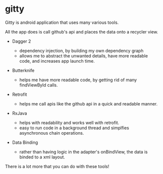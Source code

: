 # gitty
Gitty is android application that uses many various tools.

All the app does is call github's api and places the data onto a recycler view.

- Dagger 2 
  - dependency injection, by building my own dependency graph
  - allows me to abstract the unwanted details, have more readable code, and increases app launch time.
  
- Butterknife
  - helps me have more readable code, by getting rid of many findViewById calls.
  
- Retrofit
  - helps me call apis like the github api in a quick and readable manner.
  
- RxJava
  - helps with readability and works well with retrofit. 
  - easy to run code in a background thread and simplfies asynchronous chain operations.
 
- Data Binding
  - rather than having logic in the adapter's onBindView, the data is binded to a xml layout.
  
There is a lot more that you can do with these tools!
